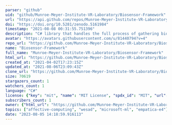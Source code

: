 ```yaml
---
parser: "github"
uid: "github/Munroe-Meyer-Institute-VR-Laboratory/Biosensor-Framework"
url: "https://api.github.com/repos/Munroe-Meyer-Institute-VR-Laboratory/Biosensor-Framework"
doi: "https://doi.org/10.5281/zenodo.5161984"
timestamp: "2021-08-08 00:31:55.751396"
description: "C# library that handles the full process of gathering biometric data from a body-worn sensor, transforming it into handcrafted feature vectors, and delivering an inferencing result in thirty-five lines of code. "
avatar: "https://avatars.githubusercontent.com/u/81440794?v=4"
repo_url: "https://github.com/Munroe-Meyer-Institute-VR-Laboratory/Biosensor-Framework"
name: "Biosensor-Framework"
full_name: "Munroe-Meyer-Institute-VR-Laboratory/Biosensor-Framework"
html_url: "https://github.com/Munroe-Meyer-Institute-VR-Laboratory/Biosensor-Framework"
created_at: "2021-04-02T17:23:15Z"
updated_at: "2021-08-06T23:09:43Z"
clone_url: "https://github.com/Munroe-Meyer-Institute-VR-Laboratory/Biosensor-Framework.git"
size: 70619
stargazers_count: 1
watchers_count: 1
language: "C#"
license: {"key": "mit", "name": "MIT License", "spdx_id": "MIT", "url": "https://api.github.com/licenses/mit", "node_id": "MDc6TGljZW5zZTEz"}
subscribers_count: 1
owner: {"html_url": "https://github.com/Munroe-Meyer-Institute-VR-Laboratory", "avatar_url": "https://avatars.githubusercontent.com/u/81440794?v=4", "login": "Munroe-Meyer-Institute-VR-Laboratory", "type": "Organization"}
topics: ["affective-computing", "wesad", "microsoft-ml", "empatica-e4"]
date: "2023-08-05 14:18:59.916113"
---
```

